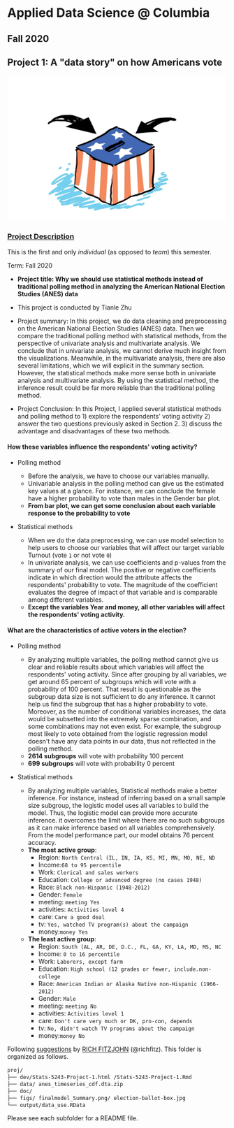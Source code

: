 # Applied Data Science @ Columbia
## Fall 2020
## Project 1: A "data story" on how Americans vote

<img src="figs/election-ballot-box.jpg" width="500">

### [Project Description](doc/)
This is the first and only *individual* (as opposed to *team*) this semester. 

Term: Fall 2020

+ **Project title: Why we should use statistical methods instead of traditional polling method in analyzing the American National Election Studies (ANES) data**
+ This project is conducted by Tianle Zhu

+ Project summary: In this project, we do data cleaning and preprocessing on the American National Election Studies (ANES) data. Then we compare the traditional polling method with statistical methods, from the perspective of univariate analysis and multivariate analysis. We conclude that in univariate analysis, we cannot derive much insight from the visualizations. Meanwhile, in the multivariate analysis, there are also several limitations, which we will explicit in the summary section. However, the statistical methods make more sense both in univariate analysis and multivariate analysis. By using the statistical method, the inference result could be far more reliable than the traditional polling method. 

+ Project Conclusion: 
In this Project, I applied several statistical methods and polling method to 1) explore the respondents' voting activity 2) answer the two questions previously asked in Section 2. 3) discuss the advantage and disadvantages of these two methods.

#### **How these variables influence the respondents' voting activity?**
 + Polling method
   + Before the analysis, we have to choose our variables manually. 
   + Univariable analysis in the polling method can give us the estimated key values at a glance. For instance, we can conclude the female have a higher probability to vote than males in the Gender bar plot. 
   + **From bar plot, we can get some conclusion about each variable response to the probability to vote**
 
 + Statistical methods
   + When we do the data preprocessing, we can use model selection to help users to choose our variables that will affect our target variable Turnout (vote `1` or not vote `0`)
   + In univariate analysis, we can use coefficients and p-values from the summary of our final model. The positive or negative coefficients indicate in which direction would the attribute affects the respondents' probability to vote. The magnitude of the coefficient evaluates the degree of impact of that variable and is comparable among different variables.
   + **Except the variables Year and money, all other variables will affect the respondents' voting activity.** 

#### **What are the characteristics of active voters in the election?**
 + Polling method
    + By analyzing multiple variables, the polling method cannot give us clear and reliable results about which variables will affect the respondents' voting activity. Since after grouping by all variables, we get around 65 percent of subgroups which will vote with a probability of 100 percent. That result is questionable as the subgroup data size is not sufficient to do any inference. It cannot help us find the subgroup that has a higher probability to vote. Moreover, as the number of conditional variables increases, the data would be subsetted into the extremely sparse combination, and some combinations may not even exist. For example, the subgroup most likely to vote obtained from the logistic regression model doesn't have any data points in our data, thus not reflected in the polling method. 
    + **2614 subgroups** will vote with probability 100 percent 
    + **699 subgroups** will vote with probability 0 percent 
 
 + Statistical methods
    + By analyzing multiple variables, Statistical methods make a better inference. For instance, instead of inferring based on a small sample size subgroup, the logistic model uses all variables to build the model. Thus, the logistic model can provide more accurate inference. it overcomes the limit where there are no such subgroups as it can make inference based on all variables comprehensively. From the model performance part, our model obtains 76 percent accuracy.
    + **The most active group**:  
      + Region: `North Central (IL, IN, IA, KS, MI, MN, MO, NE, ND` 
      + Income:`68 to 95 percentile`
      + Work: `Clerical and sales workers`
      + Education: `College or advanced degree (no cases 1948)`
      + Race: `Black non-Hispanic (1948-2012)`
      + Gender: `Female`
      + meeting: `meeting Yes`
      + activities: `Activities level 4`
      + care: `Care a good deal`
      + tv: `Yes, watched TV program(s) about the campaign`
      + money:`money Yes` 
    + **The least active group**: 
      + Region: `South (AL, AR, DE, D.C., FL, GA, KY, LA, MD, MS, NC` 
      + Income: `0 to 16 percentile`
      + Work: `Laborers, except farm`
      + Education: `High school (12 grades or fewer, include.non-college`
      + Race: `American Indian or Alaska Native non-Hispanic (1966-2012)`
      + Gender: `Male`
      + meeting: `meeting No`
      + activities: `Activities level 1`
      + care: `Don't care very much or DK, pro-con, depends`
      + tv: `No, didn't watch TV programs about the campaign`
      + money:`money No`

Following [suggestions](http://nicercode.github.io/blog/2013-04-05-projects/) by [RICH FITZJOHN](http://nicercode.github.io/about/#Team) (@richfitz). This folder is organized as follows.

```
proj/
├── dev/Stats-5243-Project-1.html /Stats-5243-Project-1.Rmd
├── data/ anes_timeseries_cdf.dta.zip
├── doc/
├── figs/ finalmodel_Summary.png/ election-ballot-box.jpg
└── output/data_use.RData
```

Please see each subfolder for a README file.
